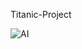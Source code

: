 Titanic-Project


<p aigan="center">
  <img
    "https://media.giphy.com/media/v1.Y2lkPTc5MGI3NjExdTl0c2RncnVveTZweWJ2aXRncnBqYTg0anQ3OTVmcXVqbmF1dXV3ZyZlcD12MV9naWZzX3NlYXJjaCZjdD1n/CVukhGAkul0lO/giphy.gif"
  alt="AI" />
</p>
